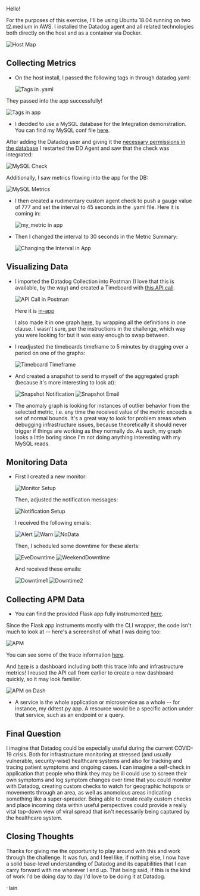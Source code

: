 Hello!

For the purposes of this exercise, I'll be using Ubuntu 18.04 running on two t2.medium in AWS. I installed the Datadog agent and all related technologies both directly on the host and as a container via Docker.

  ![Host Map](https://i.imgur.com/XzeqMpk.png)

<h2> Collecting Metrics </h2>
  
* On the host install, I passed the following tags in through datadog.yaml:
  
  ![Tags in .yaml](https://i.imgur.com/nO8EvJb.png)
 
 They passed into the app successfully!
 
  ![Tags in app](https://i.imgur.com/HCfNhL5.png)
 
* I decided to use a MySQL database for the Integration demonstration. You can find my MySQL conf file [here](https://github.com/nysyr/hiring-engineers/blob/solutions-engineer/mysql.d/conf.yaml).
 
 After adding the Datadog user and giving it the [necessary permissions in the database](https://github.com/nysyr/hiring-engineers/blob/solutions-engineer/mysql.d/mysqlCommandsExample.txt) I restarted the DD Agent and saw that the check was integrated:
 
 ![MySQL Check](https://i.imgur.com/tCueAVk.png)

Additionally, I saw metrics flowing into the app for the DB:

 ![MySQL Metrics](https://i.imgur.com/D2RAtKP.png)

* I then created a rudimentary custom agent check to push a gauge value of 777 and set the interval to 45 seconds in the .yaml file.
   Here it is coming in:
   
  ![my_metric in app](https://i.imgur.com/TlKq57d.png)
 
* Then I changed the interval to 30 seconds in the Metric Summary:
 
  ![Changing the Interval in App](https://i.imgur.com/MRskJ9W.png)
 
<h2>Visualizing Data</h2>

* I imported the Datadog Collection into Postman (I love that this is available, by the way) and created a Timeboard with [this API call](https://github.com/nysyr/hiring-engineers/blob/solutions-engineer/dashboardPOST.md). 
 
  ![API Call in Postman](https://i.imgur.com/yQ9ngVo.png)
   
   Here it is [in-app](https://app.datadoghq.com/dashboard/3u6-g3j-ehc/hiring-timeboard-2?from_ts=1589479564404&to_ts=1589483164404&live=true)
   
   I also made it in one graph [here](https://app.datadoghq.com/dashboard/bm2-ej7-8ds/hiring-metric?from_ts=1589482320066&to_ts=1589483220066&live=true), by wrapping all the definitions in one <widget> clause. I wasn't sure, per the instructions in the challenge, which way you were looking for but it was easy enough to swap between.
  
* I readjusted the timeboards timeframe to 5 minutes by dragging over a period on one of the graphs:
 
  ![Timeboard Timeframe](https://i.imgur.com/icvBlo0.png)
 
* And created a snapshot to send to myself of the aggregated graph (because it's more interesting to look at):

  ![Snapshot Notification](https://i.imgur.com/BEcdqtb.png)
  ![Snapshot Email](https://i.imgur.com/TKjRhRi.png)
 
* The anomaly graph is looking for instances of outlier behavior from the selected metric, i.e. any time the received value of the metric exceeds a set of normal bounds. It's a great way to look for problem areas when debugging infrastructure issues, because theoretically it should never trigger if things are working as they normally do. As such, my graph looks a little boring since I'm not doing anything interesting with my MySQL reads.

<h2>Monitoring Data</h2>

* First I created a new monitor:
 
  ![Monitor Setup](https://i.imgur.com/seM3ssz.png)
 
  Then, adjusted the notification messages:
  
  ![Notification Setup](https://i.imgur.com/8vxGj0r.png)
  
  I received the following emails:
  
  ![Alert](https://i.imgur.com/eRhs1v1.png)
  ![Warn](https://i.imgur.com/AbK8h3E.png)
  ![NoData](https://i.imgur.com/iFNsVTz.png)
  
  Then, I scheduled some downtime for these alerts:
  
  ![EveDowntime](https://i.imgur.com/RRlvVUT.png)
  ![WeekendDowntime](https://i.imgur.com/Tmay6h7.png)
  
  And received these emails:
  
  ![Downtime1](https://i.imgur.com/O8wmM10.png)
  ![Downtime2](https://i.imgur.com/S3qFzTe.png)
  
<h2>Collecting APM Data</h2>

* You can find the provided Flask app fully instrumented [here](https://github.com/nysyr/hiring-engineers/tree/solutions-engineer/datadogApm).
 
 Since the Flask app instruments mostly with the CLI wrapper, the code isn't much to look at -- here's a screenshot of what I was doing too:
 
  ![APM](https://i.imgur.com/q3rvO5P.png)
 
 You can see some of the trace information [here](https://app.datadoghq.com/apm/service/flask/flask.request?end=1589489647326&env=none&paused=false&start=1589486047326).
 
 And [here](https://app.datadoghq.com/dashboard/ypv-i2e-3nm/hiring-timeboard--apm?from_ts=1589317057564&live=true&to_ts=1589489857564) is a dashboard including both this trace info and infrastructure metrics! I reused the API call from earlier to create a new dashboard quickly, so it may look familiar.

![APM on Dash](https://i.imgur.com/kVRytL5.png)

* A service is the whole application or microservice as a whole -- for instance, my ddtest.py app. A resource would be a specific action under that service, such as an endpoint or a query. 
 
<h2>Final Question</h2>

I imagine that Datadog could be especially useful during the current COVID-19 crisis. Both for infrastructure monitoring at stressed (and usually vulnerable, security-wise) healthcare systems and also for tracking and tracing patient symptoms and ongoing cases. I can imagine a self-check in application that people who think they may be ill could use to screen their own symptoms and log symptom changes over time that you could monitor with Datadog, creating custom checks to watch for geographic hotspots or movements through an area, as well as anomolous areas indicating something like a super-spreader. Being able to create really custom checks and place incoming data within useful perspectives could provide a really vital top-down view of viral spread that isn't necessarily being captured by the healthcare system.

<h2>Closing Thoughts</h2>

Thanks for giving me the opportunity to play around with this and work through the challenge. It was fun, and I feel like, if nothing else, I now have a solid base-level understanding of Datadog and its capabilities that I can carry forward with me wherever I end up. That being said, if this is the kind of work I'd be doing day to day I'd love to be doing it at Datadog.

-Iain
